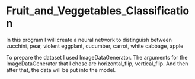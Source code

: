 # Fruit_and_Veggetables_Classification
In this program I will create a neural network to distinguish between zucchini, pear, violent eggplant, cucumber, carrot, white cabbage, apple

To prepare the dataset I used ImageDataGenerator. The arguments for the ImageDataGenerator that I chose are horizontal_flip, vertical_flip. And then after that, the data will be put into the model.
